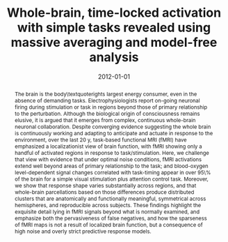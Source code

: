 ---
title: "Whole-brain, time-locked activation with simple tasks revealed using massive averaging and model-free analysis"
date: 2012-01-01
authors_string: J. Gonzalez-Castillo, Z. Saad, S. Inati, N. Brenowitz, D. Handwerker, Peter Bandettini
authors:
   - J. Gonzalez-Castillo
   - Z. Saad
   - S. Inati
   - N. Brenowitz
   - D. Handwerker
   - Peter Bandettini
author_ids:
   - javier_gonzalez-castillo
   - ziad_saad
   - noah_brenowitz
   - daniel_handwerker
   - peter_bandettini
journal: 'PNAS'
volume: 
issue: 
pages: 
book_title: ''
publisher: ''
abstract: '<p>The brain is the body\textquoterights largest energy consumer, even in the absence of demanding tasks. Electrophysiologists report on-going neuronal firing during stimulation or task in regions beyond those of primary relationship to the perturbation. Although the biological origin of consciousness remains elusive, it is argued that it emerges from complex, continuous whole-brain neuronal collaboration. Despite converging evidence suggesting the whole brain is continuously working and adapting to anticipate and actuate in response to the environment, over the last 20 y, task-based functional MRI (fMRI) have emphasized a localizationist view of brain function, with fMRI showing only a handful of activated regions in response to task/stimulation. Here, we challenge that view with evidence that under optimal noise conditions, fMRI activations extend well beyond areas of primary relationship to the task; and blood-oxygen level-dependent signal changes correlated with task-timing appear in over 95\% of the brain for a simple visual stimulation plus attention control task. Moreover, we show that response shape varies substantially across regions, and that whole-brain parcellations based on those differences produce distributed clusters that are anatomically and functionally meaningful, symmetrical across hemispheres, and reproducible across subjects. These findings highlight the exquisite detail lying in fMRI signals beyond what is normally examined, and emphasize both the pervasiveness of false negatives, and how the sparseness of fMRI maps is not a result of localized brain function, but a consequence of high noise and overly strict predictive response models.</p>'
project_id: 
paper_url: http://www.pnas.org/content/early/2012/03/14/1121049109.full.pdf+html?with-ds=yes
doi: 10.1073/pnas.1121049109
data_loc: 'https://openneuro.org/datasets/ds001553/versions/1.0.0'
code_loc: ''
file: '/assets/publications//assets/publications/'
file_name: '/assets/publications/'
type: journal_article
pub_str: ' (2012) PNAS '
layout: publication 
---
